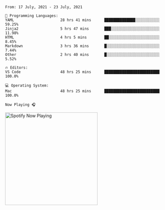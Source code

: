 <!--START_SECTION:waka-->
```text
From: 17 July, 2021 - 23 July, 2021

💬 Programming Languages: 
YAML                     28 hrs 41 mins      ██████████████░░░░░░░░░░░   59.25% 
Jinja2                   5 hrs 47 mins       ███░░░░░░░░░░░░░░░░░░░░░░   11.98% 
HTML                     4 hrs 5 mins        ██░░░░░░░░░░░░░░░░░░░░░░░   8.45% 
Markdown                 3 hrs 36 mins       █░░░░░░░░░░░░░░░░░░░░░░░░   7.44% 
Other                    2 hrs 40 mins       █░░░░░░░░░░░░░░░░░░░░░░░░   5.52%

🔥 Editors: 
VS Code                  48 hrs 25 mins      █████████████████████████   100.0%

💻 Operating System: 
Mac                      48 hrs 25 mins      █████████████████████████   100.0%

```


<!--END_SECTION:waka-->

`Now Playing 🎧`

[<img src="https://spotify-now-playing-cyan-seven.vercel.app/api/spotify-playing" alt="Spotify Now Playing" width="300" />](https://open.spotify.com/user/gregnrobinson-ca)



